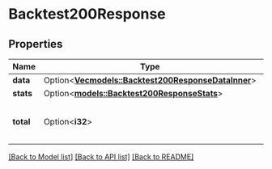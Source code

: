 # Backtest200Response

## Properties

Name | Type | Description | Notes
------------ | ------------- | ------------- | -------------
**data** | Option<[**Vec<models::Backtest200ResponseDataInner>**](Backtest_200_response_data_inner.md)> |  | [optional]
**stats** | Option<[**models::Backtest200ResponseStats**](Backtest_200_response_stats.md)> |  | [optional]
**total** | Option<**i32**> | Total is the total number of results. | [optional]

[[Back to Model list]](../README.md#documentation-for-models) [[Back to API list]](../README.md#documentation-for-api-endpoints) [[Back to README]](../README.md)


